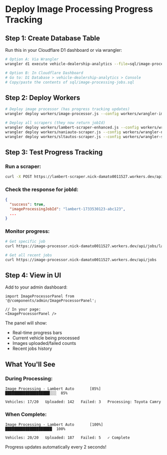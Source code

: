 # Deploy Image Processing Progress Tracking

## Step 1: Create Database Table

Run this in your Cloudflare D1 dashboard or via wrangler:

```bash
# Option A: Via Wrangler
wrangler d1 execute vehicle-dealership-analytics --file=sql/image-processing-jobs.sql --remote

# Option B: In Cloudflare Dashboard
# Go to: D1 Database > vehicle-dealership-analytics > Console
# Copy/paste the contents of sql/image-processing-jobs.sql
```

## Step 2: Deploy Workers

```bash
# Deploy image processor (has progress tracking updates)
wrangler deploy workers/image-processor.js --config workers/wrangler-image-processor.toml

# Deploy all scrapers (they now return jobId)
wrangler deploy workers/lambert-scraper-enhanced.js --config workers/wrangler-lambert-scraper.toml
wrangler deploy workers/naniauto-scraper.js --config workers/wrangler-naniauto-scraper.toml
wrangler deploy workers/sltautos-scraper.js --config workers/wrangler-sltautos-scraper.toml
```

## Step 3: Test Progress Tracking

### Run a scraper:
```bash
curl -X POST https://lambert-scraper.nick-damato0011527.workers.dev/api/scrape
```

### Check the response for jobId:
```json
{
  "success": true,
  "imageProcessingJobId": "lambert-1733530123-abc123",
  ...
}
```

### Monitor progress:
```bash
# Get specific job
curl https://image-processor.nick-damato0011527.workers.dev/api/jobs/lambert-1733530123-abc123

# Get all recent jobs
curl https://image-processor.nick-damato0011527.workers.dev/api/jobs
```

## Step 4: View in UI

Add to your admin dashboard:

```tsx
import ImageProcessorPanel from '@/components/admin/ImageProcessorPanel';

// In your page:
<ImageProcessorPanel />
```

The panel will show:
- Real-time progress bars
- Current vehicle being processed
- Images uploaded/failed counts
- Recent jobs history

## What You'll See

### During Processing:
```
Image Processing - Lambert Auto       [85%]
████████████████████░░░  85%

Vehicles: 17/20   Uploaded: 142   Failed: 3   Processing: Toyota Camry
```

### When Complete:
```
Image Processing - Lambert Auto       [100%]
█████████████████████  100%

Vehicles: 20/20   Uploaded: 187   Failed: 5   ✓ Complete
```

Progress updates automatically every 2 seconds!

